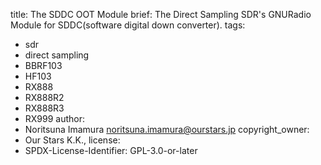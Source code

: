 title: The SDDC OOT Module
brief: The Direct Sampling SDR's GNURadio Module for SDDC(software digital down converter).
tags:
  - sdr
  - direct sampling
  - BBRF103
  - HF103
  - RX888
  - RX888R2
  - RX888R3
  - RX999
author:
  - Noritsuna Imamura <noritsuna.imamura@ourstars.jp>
copyright_owner:
  - Our Stars K.K.,
license:
  - SPDX-License-Identifier: GPL-3.0-or-later



